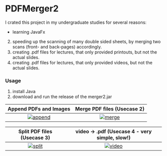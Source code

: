 # PDFMerger2
I crated this project in my undergraduate studies for several reasons: 
- learning JavaFx 
2) speeding up the scanning of many double sided sheets, by merging two scans (front- and back-pages) accordingly.
3) creating .pdf files for lectures, that only provided printouts, but not the actual slides.
4) creating .pdf files for lectures, that only provided videos, but not the actual slides.

### Usage
1) install Java
2) download and run the release of the merger2.jar
 
Append PDFs and Images   |  Merge PDF files (Usecase 2)
:-------------------------:|:-------------------------:
[![append](https://user-images.githubusercontent.com/18376088/114283218-e2e65200-9a48-11eb-82b1-34bdf048783e.jpg)](https://www.youtube.com/watch?v=0qw0VLERYaE) | [![merge](https://user-images.githubusercontent.com/18376088/114283219-e2e65200-9a48-11eb-8bb7-65e78cad72b3.jpg)](https://www.youtube.com/watch?v=KECn4a90eRs)

 Split PDF files (Usecase 3)   |  video -> .pdf  (Usecase 4 - very simple, slow!)
:-------------------------:|:-------------------------:
[![split](https://user-images.githubusercontent.com/18376088/114283692-46717f00-9a4b-11eb-8cc9-2179665dfef3.jpg)](https://www.youtube.com/watch?v=JugxiraOG2s) | [![video](https://user-images.githubusercontent.com/18376088/114283517-6f454480-9a4a-11eb-913d-6608292903c8.jpg)](https://www.youtube.com/watch?v=w5ZZgkHJtZk)
